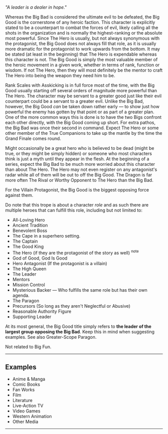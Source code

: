 _"A leader is a dealer in hope."_

Whereas the Big Bad is considered the ultimate evil to be defeated, the Big Good is the cornerstone of any heroic faction. This character is explicitly stated to be a counterpart to combat the forces of evil, likely calling all the shots in the organization and is normally the highest-ranking or the absolute most powerful. Since The Hero is usually, but not always synonymous with the protagonist, the Big Good does not always fill that role, as it is usually more dramatic for the protagonist to work upwards from the bottom. It may be stated (at least in the beginning) that The Hero is expendable whereas this character is not. The Big Good is simply the most valuable member of the heroic movement in a given work, whether in terms of rank, function or wisdom. If not The Hero, then they will most definitely be the mentor to craft The Hero into being the weapon they need him to be.

Rank Scales with Asskicking is in full force most of the time, with the Big Good usually starting off several orders of magnitude more powerful than The Hero. The character may be servant to a greater good just like their evil counterpart could be a servant to a greater evil. Unlike the Big Bad, however, the Big Good _can_ be taken down rather early — to show just how powerful the enemy has gotten by that point or as part of a greater plan. One of the more common ways this is done is to have the two Bigs confront each other directly, with the Big Good coming up short. For extra pathos, the Big Bad was once their second in command. Expect The Hero or some other member of the True Companions to take up the mantle by the time the Grand Finale comes round.

Might occasionally be a great hero who is believed to be dead (might be true, or they might be simply hidden) or someone who most characters think is just a myth until they appear in the flesh. At the beginning of a series, expect the Big Bad to be much more worried about this character than about The Hero. The Hero may not even register on any antagonist's radar while all of them will be out to off the Big Good. The Dragon is far more often The Rival or Worthy Opponent to The Hero than the Big Bad.

For the Villain Protagonist, the Big Good is the biggest opposing force against them.

Do note that this trope is about a character _role_ and as such there are multiple heroes that can fulfill this role, including but not limited to:

-   All-Loving Hero
-   Ancient Tradition
-   Benevolent Boss
-   The Cape in a superhero setting.
-   The Captain
-   The Good King
-   The Hero (if they are the protagonist of the story as well) <sup>note&nbsp;</sup> 
-   God of Good, God Is Good
-   Hero Antagonist (If the protagonist is a villain)
-   The High Queen
-   The Leader
-   Mentors
-   Mission Control
-   Mysterious Backer — Who fulfills the same role but has their own agenda.
-   The Paragon
-   Precursors (So long as they aren't Neglectful or Abusive)
-   Reasonable Authority Figure
-   Supporting Leader

At its most general, the Big Good title simply refers to **the leader of the largest group opposing the Big Bad**. Keep this in mind when suggesting examples. See also Greater-Scope Paragon.

Not related to Big Fun.

___

## Examples

-   Anime & Manga
-   Comic Books
-   Fan Works
-   Film
-   Literature
-   Live-Action TV
-   Video Games
-   Western Animation
-   Other Media

___